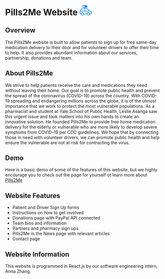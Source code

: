 # Pills2Me Website   <img src="/src/images/logo-blue.png" width="40px">


## Overview

The Pills2Me website is built to allow patients to sign up for free same-day medication delivery to their door and for volunteer drivers to offer their time to help. It also provides abundant information about our services, partnership, donations and team. 

## About Pills2Me
We strive to help patients receive the care and medications they need without leaving their home. Our goal is to promote public health and prevent the spread of the coronavirus (COVID-19) across the country. With COVID-19 spreading and endangering millions across the globe, it is of the utmost importance that we work to protect the most vulnerable populations. As a pharmacist and student at Yale School of Public Health, Leslie Asanga saw this urgent issue and took matters into his own hands to create an innovative solution. He founded Pills2Me to provide free home medication delivery for the elderly or vulnerable who are more likely to develop severe symptoms from COVID-19 per CDC guidelines. We hope that by connecting those in need with volunteer drivers, we can promote public health and help ensure the vulnerable are not at risk for contracting the virus.

## Demo
Here is a basic demo of some of the features of this website, but we highly encourage you to check out the page for yourself ot learn more about [Pills2Me](https://www.pills2me.com/#/)


## Website Features
- Patient and Driver Sign Up forms
- Instructions on how to get involved
- Donations page with PayPal API connected
- Team bios and information
- Partners and pharmacy sign ups
- Pills2Me in the News page with relevant articles
- Contact page 

## Website Information
This website is programmed in React.js by our software engineering intern, Anna Zhang. 
